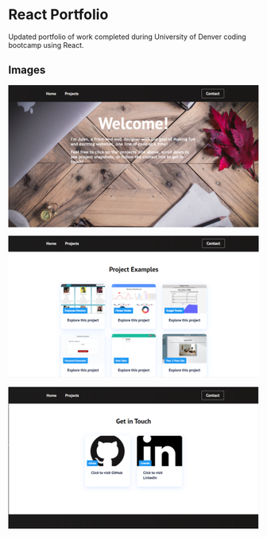 # React Portfolio

Updated portfolio of work completed during University of Denver coding bootcamp using React.

## Images

![image](https://github.com/Juliannewood2413/Portfolio-React/blob/main/portfolio1.PNG?raw=true)

![image](https://github.com/Juliannewood2413/Portfolio-React/blob/main/portfolio2.PNG?raw=true)

![image](https://github.com/Juliannewood2413/Portfolio-React/blob/main/portfolio3.PNG?raw=true)
